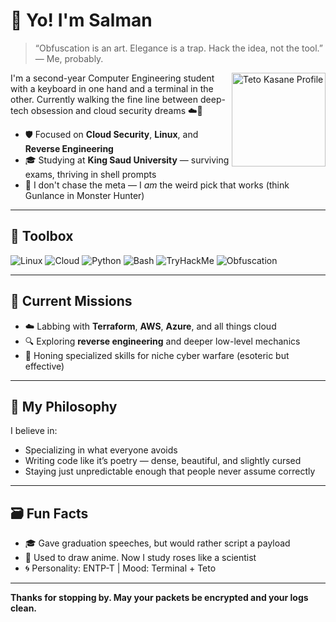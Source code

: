 # 👋 Yo! I'm Salman

> “Obfuscation is an art. Elegance is a trap. Hack the idea, not the tool.”  
> — Me, probably.

<img src="https://www.pinterest.com/pin/149463281376651372/" width="150" align="right" alt="Teto Kasane Profile" />

I'm a second-year Computer Engineering student with a keyboard in one hand and a terminal in the other. Currently walking the fine line between deep-tech obsession and cloud security dreams ☁️🔐

- 🛡️ Focused on **Cloud Security**, **Linux**, and **Reverse Engineering**
- 🎓 Studying at **King Saud University** — surviving exams, thriving in shell prompts
- 🧠 I don't chase the meta — I *am* the weird pick that works (think Gunlance in Monster Hunter)

---

## 🧰 Toolbox

![Linux](https://img.shields.io/badge/Linux-Fedora-282C34?logo=linux&logoColor=white)
![Cloud](https://img.shields.io/badge/Cloud-Engineer-blue?logo=azuredevops)
![Python](https://img.shields.io/badge/Python-3.x-yellow?logo=python)
![Bash](https://img.shields.io/badge/Shell-Bash-lightgrey?logo=gnubash)
![TryHackMe](https://img.shields.io/badge/Junior%20Penetration%20Tester-red)
![Obfuscation](https://img.shields.io/badge/-Obfuscation-informational)

---

## 🎯 Current Missions

- ☁️ Labbing with **Terraform**, **AWS**, **Azure**, and all things cloud
- 🔍 Exploring **reverse engineering** and deeper low-level mechanics
- 🧩 Honing specialized skills for niche cyber warfare (esoteric but effective)

---

## 📜 My Philosophy

I believe in:
- Specializing in what everyone avoids
- Writing code like it’s poetry — dense, beautiful, and slightly cursed
- Staying just unpredictable enough that people never assume correctly

---

## 🗃️ Fun Facts

- 🎓 Gave graduation speeches, but would rather script a payload
- 🌸 Used to draw anime. Now I study roses like a scientist
- 🌀 Personality: ENTP-T | Mood: Terminal + Teto

---

**Thanks for stopping by. May your packets be encrypted and your logs clean.**

